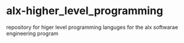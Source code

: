 # alx-higher_level_programming
repository for higer level programming languges for the alx softwarae engineering program
